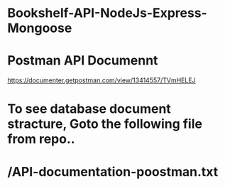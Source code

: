 # Bookshelf-API-NodeJs-Express-Mongoose

# Postman API Documennt 

https://documenter.getpostman.com/view/13414557/TVmHELEJ

# To see database document stracture, Goto the following file from repo..

# /API-documentation-poostman.txt

